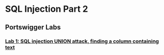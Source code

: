 # SQL Injection Part 2

## Portswigger Labs
### [Lab 1: SQL injection UNION attack, finding a column containing text](https://portswigger.net/web-security/sql-injection/union-attacks/lab-find-column-containing-text)
